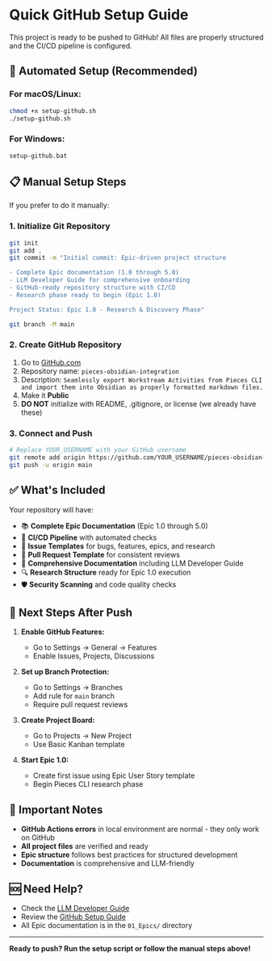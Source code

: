 # Quick GitHub Setup Guide

This project is ready to be pushed to GitHub! All files are properly structured and the CI/CD pipeline is configured.

## 🚀 Automated Setup (Recommended)

### For macOS/Linux:
```bash
chmod +x setup-github.sh
./setup-github.sh
```

### For Windows:
```cmd
setup-github.bat
```

## 📋 Manual Setup Steps

If you prefer to do it manually:

### 1. Initialize Git Repository
```bash
git init
git add .
git commit -m "Initial commit: Epic-driven project structure

- Complete Epic documentation (1.0 through 5.0)
- LLM Developer Guide for comprehensive onboarding  
- GitHub-ready repository structure with CI/CD
- Research phase ready to begin (Epic 1.0)

Project Status: Epic 1.0 - Research & Discovery Phase"

git branch -M main
```

### 2. Create GitHub Repository
1. Go to [GitHub.com](https://github.com/new)
2. Repository name: `pieces-obsidian-integration`
3. Description: `Seamlessly export Workstream Activities from Pieces CLI and import them into Obsidian as properly formatted markdown files.`
4. Make it **Public**
5. **DO NOT** initialize with README, .gitignore, or license (we already have these)

### 3. Connect and Push
```bash
# Replace YOUR_USERNAME with your GitHub username
git remote add origin https://github.com/YOUR_USERNAME/pieces-obsidian-integration.git
git push -u origin main
```

## ✅ What's Included

Your repository will have:
- 📚 **Complete Epic Documentation** (Epic 1.0 through 5.0)
- 🔄 **CI/CD Pipeline** with automated checks
- 📝 **Issue Templates** for bugs, features, epics, and research
- 🔀 **Pull Request Template** for consistent reviews
- 📖 **Comprehensive Documentation** including LLM Developer Guide
- 🔍 **Research Structure** ready for Epic 1.0 execution
- 🛡️ **Security Scanning** and code quality checks

## 🎯 Next Steps After Push

1. **Enable GitHub Features:**
   - Go to Settings → General → Features
   - Enable Issues, Projects, Discussions

2. **Set up Branch Protection:**
   - Go to Settings → Branches
   - Add rule for `main` branch
   - Require pull request reviews

3. **Create Project Board:**
   - Go to Projects → New Project
   - Use Basic Kanban template

4. **Start Epic 1.0:**
   - Create first issue using Epic User Story template
   - Begin Pieces CLI research phase

## 🚨 Important Notes

- **GitHub Actions errors** in local environment are normal - they only work on GitHub
- **All project files** are verified and ready
- **Epic structure** follows best practices for structured development
- **Documentation** is comprehensive and LLM-friendly

## 🆘 Need Help?

- Check the [LLM Developer Guide](README-LLM-Developer-Guide.md)
- Review the [GitHub Setup Guide](GITHUB_SETUP.md)
- All Epic documentation is in the `01_Epics/` directory

---

**Ready to push? Run the setup script or follow the manual steps above!**